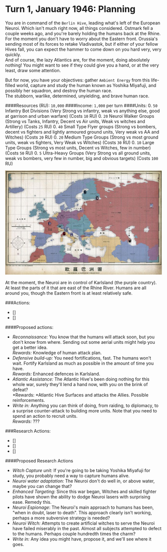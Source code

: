# Turn 1, January 1946: Planning

You are in command of the `Berlin Hive`, leading what's left of the European Neuroi. Which isn't much right now, all things considered. Ostmark fell a couple weeks ago, and you're barely holding the humans back at the Rhine.  
For the moment you don't have to worry about the Eastern front. Orussia's sending most of its forces to retake Vladivastok, but if either of your fellow Hives fall, you can expect the hammer to come down on you hard very, very quickly.  
And of course, the lazy Atlantics are, for the moment, doing absolutely nothing! You might want to see if they could give you a hand, or at the very least, draw some attention.

But for now, you have your objectives: gather `Ambient Energy` from this life-filled world, capture and study the human known as Yoshika Miyafuji, and possibly her squadron, and destroy the human race.  
The stubborn, warlike, determined, unyielding, and brave human race.

####Resources (RU): `10,000`
####Income: `1,000` per turn
####Units:
0. `50` Infantry Bot Divisions (Very Strong vs infantry, weak vs anything else, good at garrison and urban warfare) (Costs `10` RU)
0. `20` Neuroi Walker Groups (Strong vs Tanks, Infantry, Decent vs Air units, Weak vs witches and Artillery) (Costs `25` RU)
0. `40` Small Type Flyer groups (Strong vs bombers, decent vs fighters and lightly armoured ground units, Very weak vs AA and Witches) (Costs `20` RU)
0. `20` Medium Type Groups (Strong vs most ground units, weak vs fighters, Very Weak vs Witches) (Costs `30` RU)
0. `10` Large Type Groups (Strong vs most units, Decent vs Witches, few in number) (Costs `50` RU)
0. `5` Ultra-Heavy Groups (Very Strong vs all ground units, weak vs bombers, very few in number, big and obvious targets) (Costs `100` RU)

![Map of Europe as of now](../images/t01_euro_map.jpg)

At the moment, the Neuroi are in control of Karlsland (the purple country). At least the parts of it that are east of the Rhine River.
Humans are all around you, though the Eastern front is at least relatively safe.


###Actions:  
- []  
- []

####Proposed actions:
- *Reconnaissance:* You know that the humans will attack soon, but you don't know from where. Sending out some aerial units might help you get a better idea.  
*Rewards:* Knowledge of human attack plan.
- *Defensive build-up:* You need fortifications, fast. The humans won't wait. Fortify Karlsland as much as possible in the amount of time you have.  
*Rewards:* Enhanced defences in Karlsland.
- *Atlantic Assistance:* The Atlantic Hive's been doing nothing for this whole war, surely they'll lend a hand now, with you on the brink of defeat?  
*Rewards: *Atlantic Hive Surfaces and attacks the Allies. Possible reinforcements.
- *Write in:* Anything you can think of doing, from raiding, to diplomacy, to a surprise counter-attack to building more units. Note that you need to spend an action to recruit units.  
*Rewards:* ???

###Research Actions:  
- []  
- []  
- []  

####Proposed Research Actions
- *Witch Capture unit:* If you're going to be taking Yoshika Miyafuji for study, you probably need a way to capture humans alive.
- *Neuroi water adaptation:* The Neuroi don't do well in, or above water, maybe you can change that?
- *Enhanced Targeting:* Since this war began, Witches and skilled fighter pilots have shown the ability to dodge Neuroi lasers with surprising ease. Remedy this.
- *Neuroi Espionage*: The Neuroi's main approach to humans has been, "when in doubt, laser to death". This approach clearly isn't working, perhaps a more subversive strategy is needed?
- *Neuroi Witch:* Attempts to create artificial witches to serve the Neuroi have failed miserably in the past. Almost all subjects attempted to defect to the humans. Perhaps couple hundredth times the charm?
- *Write in:* Any idea you might have, propose it, and we'll see where it goes.
